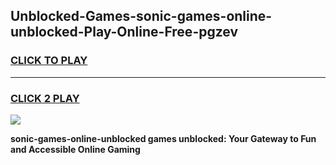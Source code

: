 
## Unblocked-Games-sonic-games-online-unblocked-Play-Online-Free-pgzev
<h3>
<a href="https://premium76.site?title=sonic-games-online-unblocked&ref=26A">CLICK TO PLAY</a></h3>
<hr>

<h3>
<a href="https://premium76.site?title=sonic-games-online-unblocked&ref=26A">CLICK 2 PLAY</a>
  
</h3>

<a href="https://premium76.site?title=sonic-games-online-unblocked&ref=26A"><img src="https://clearcache.store/games.png"></a>


**sonic-games-online-unblocked games unblocked: Your Gateway to Fun and Accessible Online Gaming**
